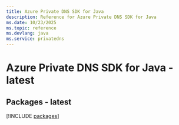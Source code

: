 ```yaml
---
title: Azure Private DNS SDK for Java
description: Reference for Azure Private DNS SDK for Java
ms.date: 10/23/2025
ms.topic: reference
ms.devlang: java
ms.service: privatedns
---
```

# Azure Private DNS SDK for Java - latest
## Packages - latest
[!INCLUDE [packages](private-dns-index.md)]